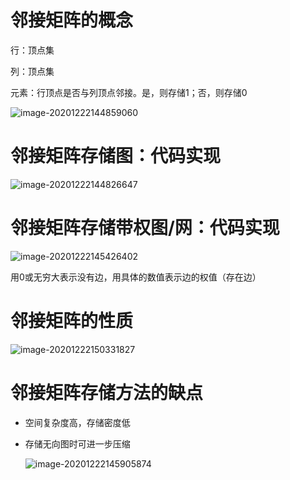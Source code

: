 # 邻接矩阵的概念



行：顶点集

列：顶点集

元素：行顶点是否与列顶点邻接。是，则存储1；否，则存储0

![image-20201222144859060](https://gitee.com/llillz/images/raw/master/image-20201222144859060.png)



# 邻接矩阵存储图：代码实现

![image-20201222144826647](https://gitee.com/llillz/images/raw/master/image-20201222144826647.png)



# 邻接矩阵存储带权图/网：代码实现

![image-20201222145426402](https://gitee.com/llillz/images/raw/master/image-20201222145426402.png)

用0或无穷大表示没有边，用具体的数值表示边的权值（存在边）



# 邻接矩阵的性质

![image-20201222150331827](https://gitee.com/llillz/images/raw/master/image-20201222150331827.png)



# 邻接矩阵存储方法的缺点

- 空间复杂度高，存储密度低

- 存储无向图时可进一步压缩

    ![image-20201222145905874](https://gitee.com/llillz/images/raw/master/image-20201222145905874.png)